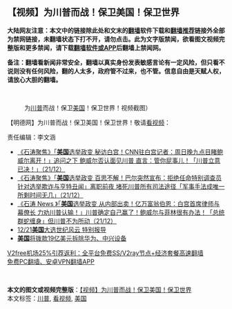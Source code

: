  <h2>【视频】为川普而战！保卫美国！保卫世界</h2> <p class="notice"><b>大陆网友注意：本文中的链接除此处和文末的<a href="https://github.com/bannedbook/fanqiang" >翻墙</a>软件下载和<a href="https://github.com/killgcd/justmysocks/blob/master/README.md">翻墙推荐</a>链接外全部为禁网链接，未翻墙状态下打不开，请勿点击。此为文字版禁闻，欲看图文视频完整版和更多禁闻，请下载<a href="https://github.com/bannedbook/fanqiang">翻墙软件或APP</a>后翻墙上禁闻网。</p><p>备注：翻墙看新闻非常安全，翻墙以真实身份发表敏感言论有一定风险，但只看不说则没有任何风险，翻的人太多，政府管不过来，也不管。信息自由是天赋人权，请放心大胆的翻墙。</b></p>  <div class="entry"> <br /> <figure><figcaption class="wp-caption-text">为<a href="https://www.bannedbook.org/bnews/tag/%e5%b7%9d%e6%99%ae/" class="st_tag internal_tag" rel="tag" title="标签 川普 下的日志">川普</a>而战！保卫<a href="https://www.bannedbook.org/bnews/tag/%e7%be%8e%e5%9b%bd/" class="st_tag internal_tag" rel="tag" title="标签 美国 下的日志">美国</a>！保卫世界！视频截图）</figcaption></figure> <p>【明德网】为川普而战！保卫美国！保卫世界！敬请<a href="https://www.bannedbook.org/bnews/tag/%E7%9C%8B%E8%A7%86%E9%A2%91/" class="st_tag internal_tag" rel="tag" title="标签 看视频 下的日志">看视频</a>：</p> <p>责任编辑：李文涵</p>  <ul class='op-related-articles' title='相关阅读'> <li><a href='https://www.bannedbook.org/bnews/bannedvideo/20201222/1452465.html' target='_blank'>《石涛聚焦》「<b>美国</b>选举政变 秘访白宫！CNN驻白宫记者：周日晚九点目睹鲍威尔离开！」追问之下 鲍威尔否认面见川普 直言：管你屁事儿！「川普立意已决！」（21/12）</a></li> <li><a href='https://www.bannedbook.org/bnews/bannedvideo/20201222/1452464.html' target='_blank'>《石涛聚焦》「<b>美国</b>选举政变 百思不解！巴尔突然宣布：拒绝任命特别调查员 针对选举欺诈与亨特丑闻」离职前夜 堵死川普所有司法途径「军事手法成唯一 所剩时间无几」（21/12）</a></li> <li><a href='https://www.bannedbook.org/bnews/bannedvideo/20201222/1452463.html' target='_blank'>《石涛 News 》「<b>美国</b>选举政变 从内部出卖！亿万富翁伯恩：白宫首席律师与幕僚长 力劝川普认输！」川普确定自己赢了！鲍威尔与菲林很有办法！「总统群蛇缠身」但川普不为所动（21/12）</a></li> <li><a href='https://www.bannedbook.org/bnews/taiwannews/20201222/1452462.html' target='_blank'>12/21<b>美国</b>大选世纪风云 特别报导</a></li> <li><a href='https://www.bannedbook.org/bnews/comments/20201222/1452458.html' target='_blank'><b>美国</b>将拨款19亿美元拆除华为、中兴设备</a></li> </ul> <p class="texttj"> <a href="https://www.bannedbook.org/forum23/topic22702.html" target="_blank">V2free机场25%引荐返利：全平台免费SS/V2ray节点+经济套餐高速翻墙</a><br/> <a href="https://github.com/bannedbook/fanqiang/wiki/%E7%A6%81%E9%97%BB%E7%BD%91%E5%AE%89%E5%8D%93%E7%BF%BB%E5%A2%99%E6%96%B0%E9%97%BBAPP" target="_blank">免费PC翻墙、安卓VPN翻墙APP</a></p><p>&nbsp;</p><a name='sharetosocial'></a>       <div><b>本文的图文或视频完整版</b>：<a href='https://www.bannedbook.org/bnews/comments/20201222/1452468.html'>【视频】为川普而战！保卫美国！保卫世界</a></div>  </div><!--END ENTRY--> <div class="postfooter"> <div>本文标签：<a href="https://www.bannedbook.org/bnews/tag/%e5%b7%9d%e6%99%ae/" rel="tag">川普</a>, <a href="https://www.bannedbook.org/bnews/tag/%E7%9C%8B%E8%A7%86%E9%A2%91/" rel="tag">看视频</a>, <a href="https://www.bannedbook.org/bnews/tag/%e7%be%8e%e5%9b%bd/" rel="tag">美国</a></div>  </div><!--END POSTFOOTER--> 
